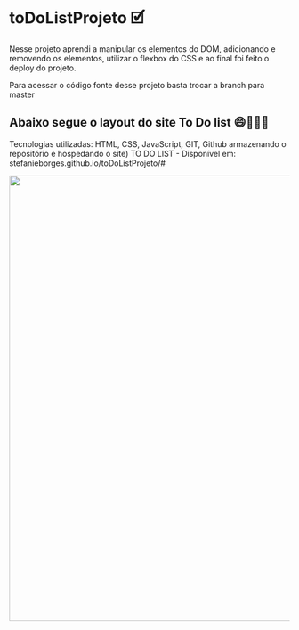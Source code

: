 # toDoListProjeto 🗹
Nesse projeto aprendi a manipular os elementos do DOM, adicionando e removendo os elementos, utilizar o flexbox do CSS e ao final foi feito o deploy do projeto.

Para acessar o código fonte desse projeto basta trocar a branch para master 

## Abaixo segue o layout do site To Do list 😄👩🏽‍💻

Tecnologias utilizadas: HTML, CSS, JavaScript, GIT, Github armazenando o repositório e hospedando o site)
TO DO LIST - Disponível em: stefanieborges.github.io/toDoListProjeto/#

<img src="https://stefanieborges.github.io/toDoListProjeto/toDoList.png" width="800px" height="800px"/>


